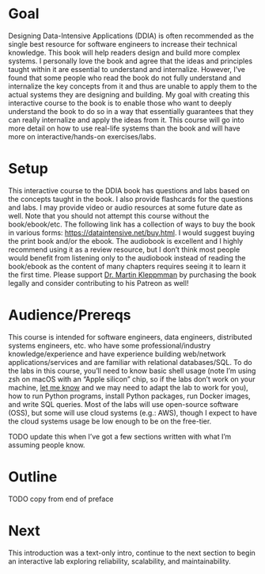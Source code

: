 # Goal

Designing Data-Intensive Applications (DDIA) is often recommended as the single best resource for software engineers to increase their technical knowledge. This book will help readers design and build more complex systems. I personally love the book and agree that the ideas and principles taught within it are essential to understand and internalize. However, I’ve found that some people who read the book do not fully understand and internalize the key concepts from it and thus are unable to apply them to the actual systems they are designing and building. My goal with creating this interactive course to the book is to enable those who want to deeply understand the book to do so in a way that essentially guarantees that they can really internalize and apply the ideas from it. This course will go into more detail on how to use real-life systems than the book and will have more on interactive/hands-on exercises/labs.

# Setup

This interactive course to the DDIA book has questions and labs based on the concepts taught in the book. I also provide flashcards for the questions and labs. I may provide video or audio resources at some future date as well. Note that you should not attempt this course without the book/ebook/etc. The following link has a collection of ways to buy the book in various forms: https://dataintensive.net/buy.html. I would suggest buying the print book and/or the ebook. The audiobook is excellent and I highly recommend using it as a review resource, but I don’t think most people would benefit from listening only to the audiobook instead of reading the book/ebook as the content of many chapters requires seeing it to learn it the first time. Please support [Dr. Martin Kleppmman](https://martin.kleppmann.com) by purchasing the book legally and consider contributing to his Patreon as well!

# Audience/Prereqs

This course is intended for software engineers, data engineers, distributed systems engineers, etc. who have some professional/industry knowledge/experience and have experience building web/network applications/services and are familiar with relational databases/SQL. To do the labs in this course, you’ll need to know basic shell usage (note I’m using zsh on macOS with an “Apple silicon” chip, so if the labs don’t work on your machine, [let me know](https://www.notion.so/About-Me-279d80f3b51b4a86987ce04d1dd82b5b?pvs=21) and we may need to adapt the lab to work for you), how to run Python programs, install Python packages, run Docker images, and write SQL queries. Most of the labs will use open-source software (OSS), but some will use cloud systems (e.g.: AWS), though I expect to have the cloud systems usage be low enough to be on the free-tier.

TODO update this when I’ve got a few sections written with what I’m assuming people know.

# Outline

TODO copy from end of preface

# Next

This introduction was a text-only intro, continue to the next section to begin an interactive lab exploring reliability, scalability, and maintainability.